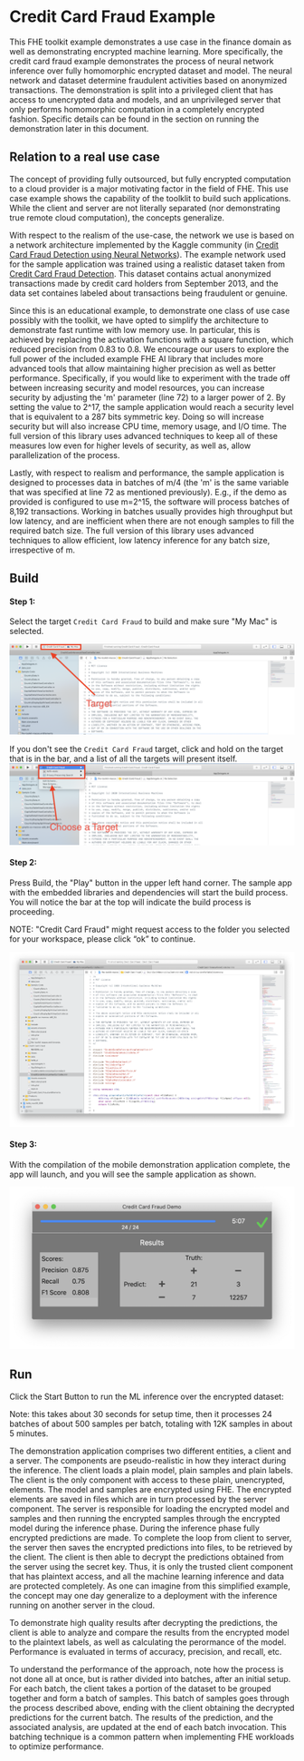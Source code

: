 # Credit Card Fraud Example

This FHE toolkit example demonstrates a use case in the finance domain as well as demonstrating encrypted machine learning. More specifically, the credit card fraud example demonstrates the process of neural network inference over fully homomorphic encrypted dataset and model. The neural network and dataset determine fraudulent activities based on anonymized transactions. The demonstration is split into a privileged client that has access to unencrypted data and models, and an unprivileged server that only performs homomorphic computation in a completely encrypted fashion. Specific details can be found in the section on running the demonstration later in this document. 


## Relation to a real use case

The concept of providing fully outsourced, but fully encrypted computation to a cloud provider is a major motivating factor in the field of FHE. This use case example shows the capability of the toolklit to build such applications. While the client and server are not literally separated (nor demonstrating true remote cloud computation), the concepts generalize.  

With respect to the realism of the use-case, the network we use is based on a network architecture implemented by the Kaggle community (in [Credit Card Fraud Detection using Neural Networks](https://www.kaggle.com/omkarsabnis/credit-card-fraud-detection-using-neural-networks)). The example network used for the sample application was trained using a realistic dataset taken from [Credit Card Fraud Detection](https://www.kaggle.com/mlg-ulb/creditcardfraud?select=creditcard.csv). This dataset contains actual anonymized transactions made by credit card holders from September 2013, and the data set containes labeled about transactions being fraudulent or genuine.

Since this is an educational example, to demonstrate one class of use case possibly with the toolkit, we have opted to  simplify the architecture to demonstrate fast runtime with low memory use. In particular, this is achieved by replacing the activation functions with a square function, which reduced precision from 0.83 to 0.8. We encourage our users to explore the full power of the included example FHE AI library that includes more advanced tools that allow maintaining higher precision as well as better performance. Specifically, if you would like to experiment with the trade off between increasing security and model resources, you can increase security by adjusting the 'm' parameter (line 72) to a larger power of 2. By setting the value to 2^17, the sample application would reach a security level that is equivalent to a 287 bits symmetric key. Doing so will increase security but will also increase CPU time, memory usage, and I/O time. The full version of this library uses advanced techniques to keep all of these measures low even for higher levels of security, as well as, allow parallelization of the process.

Lastly, with respect to realism and performance, the sample application is designed to processes data in batches of m/4 (the 'm' is the same variable that was specified at line 72 as mentioned previously). E.g., if the demo as provided is configured to use m=2^15, the software will process batches of 8,192 transactions. Working in batches usually provides high throughput but low latency, and are inefficient when there are not enough samples to fill the required batch size. The full version of this library uses advanced techniques to allow efficient, low latency inference for any batch size, irrespective of m.


## Build

#### Step 1:
Select the target `Credit Card Fraud` to build and make sure "My Mac" is selected.

![Step one image](../Documentation/Images/Step%206_0_1.png?raw=true "Choosing a Target")

If you don't see the `Credit Card Fraud` target, click and hold on the target that is in the bar, and a list of all the targets will present itself.
![Step one.two image](../Documentation/Images/Step%206_1_1.png?raw=true "Choosing a Target")

#### Step 2: 
Press Build, the "Play" button in the upper left hand corner.  The sample app with the embedded libraries and dependencies will start the build process. You will notice the bar at the top will indicate the build process is proceeding.

NOTE: "Credit Card Fraud" might request access to the folder you selected for your workspace, please click “ok” to continue.

![Step seven image](../Documentation/Images/Step%207_1.png?raw=true "Click the play button to start the sample app")

#### Step 3:
With the compilation of the mobile demonstration application complete, the app will launch, and you will see the sample application as shown. 

![Step eight image](../Documentation/Images/Step%208_1.png?raw=true "Sample app Screenshots")

## Run

Click the Start Button to run the ML inference over the encrypted dataset:

Note: this takes about 30 seconds for setup time, then it processes 24 batches of about 500 samples per batch, totaling with 12K samples in about 5 minutes.    


The demonstration application comprises two different entities, a client and a server. The components are pseudo-realistic in how they interact during the inference. The client loads a plain model, plain samples and plain labels.
The client is the only component with access to these plain, unencrypted, elements. The model and samples are encrypted using FHE. The encrypted elements are saved in files which are in turn processed by the server component. The server is responsible for loading the encrypted model and samples and then running the encrypted samples through the encrypted model during the inference phase. During the inference phase fully encrypted predictions are made. To complete the loop from client to server, the server then saves the encrypted predictions into files, to be retrieved by the client. The client is then able to decrypt the predictions obtained from the server using the secret key. Thus, it is only the trusted client component that has plaintext access, and all the machine learning inference and data are protected completely. As one can imagine from this simplified example, the concept may one day generalize to a deployment with the inference running on another server in the cloud.  

To demonstrate high quality results after decrypting the predictions, the client is able to analyze and compare the results from the encrypted model to the plaintext labels, as well as calculating the perormance of the model. Performance is evaluated  in terms of accuracy, precision, and recall, etc.

To understand the performance of the approach, note how the process is not done all at once, but is rather divided into batches, after an initial setup. For each batch, the client takes a portion of the dataset to be grouped together and form a batch of samples. This batch of samples goes through the process described above, ending with the client obtaining the decrypted predictions for the current batch. The results of the prediction, and the associated analysis, are updated at the end of each batch invocation. This batching technique is a common pattern when implementing FHE workloads to optimize performance. 
